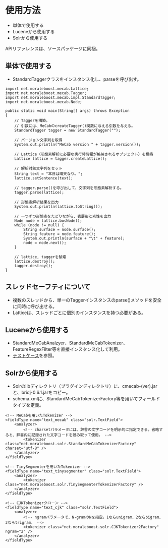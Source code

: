 # 使用方法 #

  * 単体で使用する
  * Luceneから使用する
  * Solrから使用する

APIリファレンスは、ソースパッケージに同梱。

## 単体で使用する ##
  * StandardTaggerクラスをインスタンス化し、parseを呼び出す。
```
import net.moraleboost.mecab.Lattice;
import net.moraleboost.mecab.Tagger;
import net.moraleboost.mecab.impl.StandardTagger;
import net.moraleboost.mecab.Node;

public static void main(String[] args) throws Exception
{
    // Taggerを構築。
    // 引数には、MeCabのcreateTagger()関数に与える引数を与える。
    StandardTagger tagger = new StandardTagger("");

    // バージョン文字列を取得
    System.out.println("MeCab version " + tagger.version());

    // Lattice（形態素解析に必要な実行時情報が格納されるオブジェクト）を構築
    Lattice lattice = tagger.createLattice();

    // 解析対象文字列をセット
    String text = "本日は晴天なり。";
    lattice.setSentence(text);

    // tagger.parse()を呼び出して、文字列を形態素解析する。
    tagger.parse(lattice);

    // 形態素解析結果を出力
    System.out.println(lattice.toString());

    // 一つずつ形態素をたどりながら、表層形と素性を出力
    Node node = lattice.bosNode();
    while (node != null) {
        String surface = node.surface();
        String feature = node.feature();
        System.out.println(surface + "\t" + feature);
        node = node.next();
    }

    // lattice, taggerを破壊
    lattice.destroy();
    tagger.destroy();
}
```

## スレッドセーフティについて ##
  * 複数のスレッドから、単一のTaggerインスタンスのparse()メソッドを安全に同時に呼び出せる。
  * Latticeは、スレッドごとに個別のインスタンスを持つ必要がある。

## Luceneから使用する ##
  * StandardMeCabAnalzyer、StandardMeCabTokenizer、FeatureRegexFilter等を直接インスタンス化して利用。
  * [テストケース](http://cmecab-java.googlecode.com/svn/trunk/src/net/moraleboost/lucene/analysis/ja/StandardMeCabAnalyzerTest.java)を参照。

## Solrから使用する ##
  * Solrのlibディレクトリ（プラグインディレクトリ）に、cmecab-(ver).jarと、bridj-0.6.1.jarをコピー。
  * schema.xmlに、StandardMeCabTokenizerFactory等を用いてフィールドタイプを定義。

```
<!-- MeCabを用いたTokenizer -->
<fieldType name="text_mecab" class="solr.TextField">
    <analyzer>
        <!-- charsetパラメータには、辞書の文字コードを明示的に指定できる。省略すると、辞書内に記録された文字コードを読み取って使用。 -->
        <tokenizer class="net.moraleboost.solr.StandardMeCabTokenizerFactory" charset="utf-8" />
    </analyzer>
</fieldType>

<!-- TinySegmenterを用いたTokenizer -->
<fieldType name="text_tinysegmenter" class="solr.TextField">
    <analyzer>
        <tokenizer class="net.moraleboost.solr.TinySegmenterTokenizerFactory" />
    </analyzer>
</fieldType>

<!-- CJKTokenizerクローン -->
<fieldType name="text_cjk" class="solr.TextField">
    <analyzer>
        <!-- ngramパラメータで、N-gramのNを指定。1ならunigram、2ならbigram、3ならtrigram。 -->
        <tokenizer class="net.moraleboost.solr.CJKTokenizer2Factory" ngram="2" />
    </analyzer>
</fieldType>
```